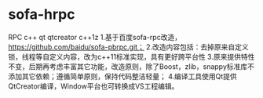 # sofa-hrpc
RPC c++ qt qtcreator c++1z
1.基于百度sofa-rpc改造，https://github.com/baidu/sofa-pbrpc.git；
2.改造内容包括：去掉原来自定义锁，线程等自定义内容，改为c++11标准实现，具有更好跨平台性
3.原来提供特性不变，后期再考虑丰富其它功能，改造原则，除了Boost，zlib，snappy标准库不添加其它依赖；遵循简单原则，保持代码整洁轻量；
4.编译工具使用Qt提供QtCreator编译，Window平台也可转换成VS工程编辑。
